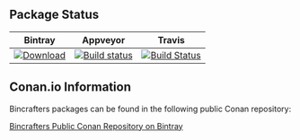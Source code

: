 ## Package Status

| Bintray | Appveyor | Travis |
|---------|------------|--------|
|[![Download](https://api.bintray.com/packages/bincrafters/public-conan/glog%3Abincrafters/images/download.svg) ](https://bintray.com/bincrafters/public-conan/glog%3Abincrafters/_latestVersion)|[![Build status](https://ci.appveyor.com/api/projects/status/github/bincrafters/conan-glog?svg=true)](https://ci.appveyor.com/project/bincrafters/conan-glog)|[![Build Status](https://travis-ci.com/bincrafters/conan-glog.svg)](https://travis-ci.com/bincrafters/conan-glog)|

## Conan.io Information

Bincrafters packages can be found in the following public Conan repository:

[Bincrafters Public Conan Repository on Bintray](https://bintray.com/bincrafters/public-conan)
